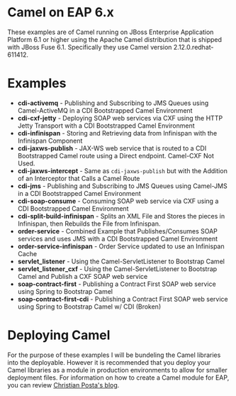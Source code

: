 # Camel on EAP 6.x
These examples are of Camel running on JBoss Enterprise Application Platform 6.1 or higher using the Apache Camel distribution that is shipped with JBoss Fuse 6.1. Specifically they use Camel version 2.12.0.redhat-611412.

# Examples
 - **cdi-activemq** - Publishing and Subscribing to JMS Queues using Camel-ActiveMQ in a CDI Bootstrapped Camel Environment
 - **cdi-cxf-jetty** - Deploying SOAP web services via CXF using the HTTP Jetty Transport with a CDI Bootstrapped Camel Environment
 - **cdi-infinispan** - Storing and Retrieving data from Infinispan with the Infinispan Component
 - **cdi-jaxws-publish** - JAX-WS web service that is routed to a CDI Bootstrapped Camel route using a Direct endpoint. Camel-CXF Not Used.
 - **cdi-jaxws-intercept** - Same as `cdi-jaxws-publish` but with the Addition of an Interceptor that Calls a Camel Route
 - **cdi-jms** - Publishing and Subscribing to JMS Queues using Camel-JMS in a CDI Bootstrapped Camel Environment
 - **cdi-soap-consume** - Consuming SOAP web service via CXF using a CDI Bootstrapped Camel Environment
 - **cdi-split-build-infinispan** - Splits an XML File and Stores the pieces in Infinispan, then Rebuilds the File from Infinispan.
 - **order-service** - Combined Example that Publishes/Consumes SOAP services and uses JMS with a CDI Bootstrapped Camel Environment
 - **order-service-infinispan** - Order Service updated to use an Infinispan Cache
 - **servlet_listener** - Using the Camel-ServletListener to Bootstrap Camel
 - **servlet_listener_cxf** - Using the Camel-ServletListener to Bootstrap Camel and Publish a CXF SOAP web service
 - **soap-contract-first** - Publishing a Contract First SOAP web service using Spring to Bootstrap Camel
 - **soap-contract-first-cdi** - Publishing a Contract First SOAP web service using Spring to Bootstrap Camel w/ CDI (Broken)

# Deploying Camel
For the purpose of these examples I will be bundeling the Camel libraries into the deployable. However it is recommended that you deploy your Camel libraries as a module in production environments to allow for smaller deployment files. For information on how to create a Camel module for EAP, you can review [Christian Posta's blog](http://www.christianposta.com/blog/?p=396).
